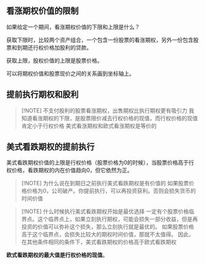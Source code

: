 ## 看涨期权价值的限制

如果给定一个期间，看涨期权价值的下限和上限是什么？

获取下限时，比较两个资产组合，一个包含一份股票的看涨期权，另外一份包含股票和到期还行权价格加股利的贷款。

获取上限，股权价值的上限是股票价格。

可以将期权价值和股票现价之间的关系画到坐标轴上。

## 提前执行期权和股利

> [!NOTE] 不支付股利的股票看涨期权，出售期权比执行期权更有吸引力
> 我知道看涨期权的下限，是股票限价减去行权价格的现值，而行权价格的现值肯定小于行权价格
> 美式看涨期权和欧式看涨期权是等价的

## 美式看跌期权的提前执行
美式看跌期权价值的上限是行权价格（股票价格为0的时候），当股票价格高于行权价格，看跌期权的内在价值趋向0，但它依然为正。


> [!NOTE] 为什么说在到期日之前执行美式看跌期权是有价值的
> 如果股票价格价格为0，公司破产。你提前执行，可以再投资获利。否则会损失货币的时间价值

> [!NOTE] 什么时候执行美式看跌期权开始是最优选择
> 一定有个股票价格临界点。这个临界点上，如果立刻执行期权，可能会损失一部分收益，但是再投资的价值可以弥补这个损失，那么立刻执行就是最优的。
> 如果股票价格高于这个临界点，会损失比较大的期权时间价值，那就不太值得。
> 因此，在其他条件相同的条件下，美式看跌期权的价格高于欧式看跌期权


**欧式看跌期权的最大值是行权价格的现值**。